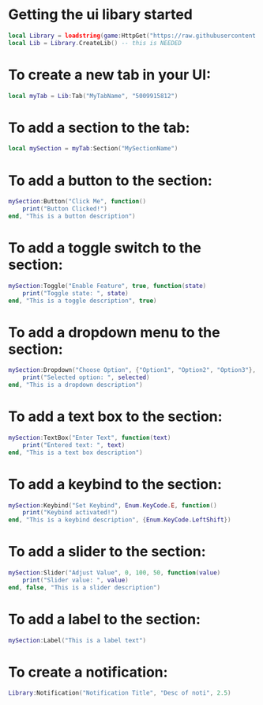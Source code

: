 # Getting the ui libary started
```lua
local Library = loadstring(game:HttpGet("https://raw.githubusercontent.com/YungPloits/UILib/main/hi"))()
local Lib = Library.CreateLib() -- this is NEEDED
```




# To create a new tab in your UI:

```lua
local myTab = Lib:Tab("MyTabName", "5009915812")
```



# To add a section to the tab:

```lua
local mySection = myTab:Section("MySectionName")
```


# To add a button to the section:

```lua
mySection:Button("Click Me", function()
    print("Button Clicked!")
end, "This is a button description")
```


# To add a toggle switch to the section:

```lua
mySection:Toggle("Enable Feature", true, function(state)
    print("Toggle state: ", state)
end, "This is a toggle description", true)
```


# To add a dropdown menu to the section:

```lua
mySection:Dropdown("Choose Option", {"Option1", "Option2", "Option3"}, function(selected)
    print("Selected option: ", selected)
end, "This is a dropdown description")
```


# To add a text box to the section:

```lua
mySection:TextBox("Enter Text", function(text)
    print("Entered text: ", text)
end, "This is a text box description")
```

# To add a keybind to the section:

```lua
mySection:Keybind("Set Keybind", Enum.KeyCode.E, function()
    print("Keybind activated!")
end, "This is a keybind description", {Enum.KeyCode.LeftShift})
```


# To add a slider to the section:

```lua
mySection:Slider("Adjust Value", 0, 100, 50, function(value)
    print("Slider value: ", value)
end, false, "This is a slider description")
```


# To add a label to the section:

```lua
mySection:Label("This is a label text")
```


# To create a notification:

```lua
Library:Notification("Notification Title", "Desc of noti", 2.5)
```
